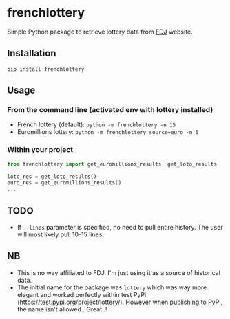 # frenchlottery

Simple Python package to retrieve lottery data from [FDJ](https://www.fdj.fr/) website.

## Installation

``pip install frenchlottery``

## Usage

### From the command line (activated env with lottery installed)

- French lottery (default):
  ``python -m frenchlottery -n 15``
- Euromillions lottery:
  ``python -m frenchlottery source=euro -n 5``

### Within your project

```python
from frenchlottery import get_euromillions_results, get_loto_results

loto_res = get_loto_results()
euro_res = get_euromillions_results()
...
```

## TODO
- If `--lines` parameter is specified, no need to pull entire history. The user will most likely pull 10-15 lines.

## NB
- This is no way affiliated to FDJ. I'm just using it as a source of historical data.
- The initial name for the package was `lottery` which was way more elegant and worked perfectly within test PyPi (https://test.pypi.org/project/lottery/). However when publishing to PyPI, the name isn't allowed.. Great..!
